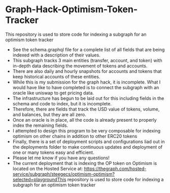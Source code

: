 # Graph-Hack-Optimism-Token-Tracker
This repository is used to store code for indexing a subgraph for an optimism token tracker

- See the schema.graphql file for a complete list of all fields that are being indexed with a description of their values.
- This subgraph tracks 3 main entities (transfer, account, and token) with in-depth data describing the movement of tokens and accounts.
- There are also daily and hourly snapshots for accounts and tokens that keep historical accounts of these entities.
- While this is my submission for the graph hack, it is incomplete. What I would have like to have completed is to connect the subgraph with an oracle like uniswap to get pricing data.
- The infrastructure has begun to be laid out for this including fields in the schema and code to index, but it is incomplete.
- Therefore, there are fields that track the USD value of tokens, volume, and balances, but they are all zero.
- Once an oracle is in place, all the code is already present to properly index the remaining fields.
- I attempted to design this program to be very composable for indexing optimism on other chains in addition to other ERC20 tokens
- Finally, there is a set of deployment scripts and configurations liad out in the deployments folder to make continuous updates and deployment of one or many tokens easy and efficient.
- Please let me know if you have any questions!
- The current deployment that is indexing the OP token on Optimism is located on the Hosted Service at: https://thegraph.com/hosted-service/subgraph/steegecs/optimism-optimism?selected=playgroundThis repository is used to store code for indexing a subgraph for an optimism token tracker

